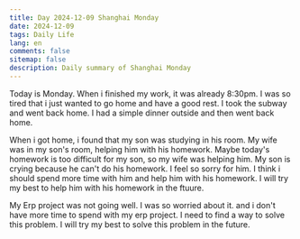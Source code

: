 ```yaml
---
title: Day 2024-12-09 Shanghai Monday
date: 2024-12-09
tags: Daily Life
lang: en
comments: false
sitemap: false
description: Daily summary of Shanghai Monday
---
```


Today is Monday. When i finished my work, it was already 8:30pm. I was so tired that i just wanted to go home and have a good rest. I took the subway and went back home. I had a simple dinner outside and then went back home.

When i got home, i found that my son was studying in his room. My wife was in my son's room, helping him with his homework. Maybe today's homework is too difficult for my son, so my wife was helping him. My son is crying because he can't do his homework. I feel so sorry for him. I think i should spend more time with him and help him with his homework. I will try my best to help him with his homework in the ftuure.

My Erp project was not going well. I was so worried about it. and i don't have more time to spend with my erp project. I need to find a way to solve this problem. I will try my best to solve this problem in the future.